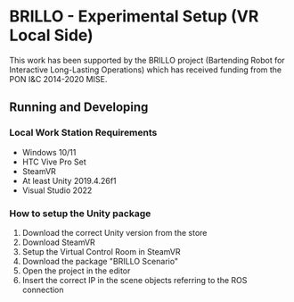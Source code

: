 # BRILLO - Experimental Setup (VR Local Side)

This work has been supported by the BRILLO project (Bartending Robot for Interactive Long-Lasting Operations) which has received funding from the PON I&C 2014-2020 MISE. 

## Running and Developing

### Local Work Station Requirements
- Windows 10/11
- HTC Vive Pro Set
- SteamVR
- At least Unity 2019.4.26f1
- Visual Studio 2022

### How to setup the Unity package
1. Download the correct Unity version from the store
2. Download SteamVR
3. Setup the Virtual Control Room in SteamVR
4. Download the package "BRILLO Scenario"
5. Open the project in the editor
6. Insert the correct IP in the scene objects referring to the ROS connection
